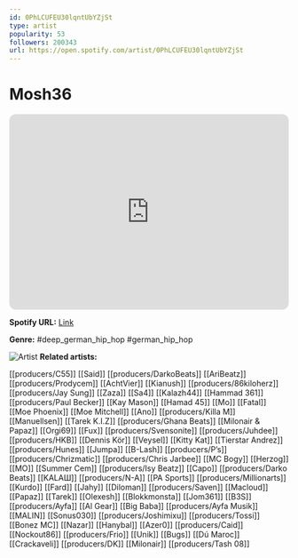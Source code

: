 ```yaml
---
id: 0PhLCUFEU30lqntUbYZjSt
type: artist
popularity: 53
followers: 200343
url: https://open.spotify.com/artist/0PhLCUFEU30lqntUbYZjSt
---
```

# Mosh36

<iframe style="border-radius:12px" src="https://open.spotify.com/embed/artist/0PhLCUFEU30lqntUbYZjSt" width="100%" height="352" frameBorder="0" allowfullscreen="" allow="autoplay; clipboard-write; encrypted-media; fullscreen; picture-in-picture" loading="lazy"></iframe>

**Spotify URL:** [Link](https://open.spotify.com/artist/0PhLCUFEU30lqntUbYZjSt)

**Genre:**  #deep_german_hip_hop #german_hip_hop

![Artist](https://i.scdn.co/image/ab6761610000e5eb7e3c0c26ba209db208c92f67)
**Related artists:**

[[producers/C55]]
[[Said]]
[[producers/DarkoBeats]]
[[AriBeatz]]
[[producers/Prodycem]]
[[AchtVier]]
[[Kianush]]
[[producers/86kiloherz]]
[[producers/Jay Sung]]
[[Zaza]]
[[Sa4]]
[[Kalazh44]]
[[Hammad 361]]
[[producers/Paul Becker]]
[[Kay Mason]]
[[Hamad 45]]
[[Mo]]
[[Fatal]]
[[Moe Phoenix]]
[[Moe Mitchell]]
[[Ano]]
[[producers/Killa M]]
[[Manuellsen]]
[[Tarek K.I.Z]]
[[producers/Ghana Beats]]
[[Milonair & Papaz]]
[[Orgi69]]
[[Fux]]
[[producers/Svensonite]]
[[producers/Juhdee]]
[[producers/HKB]]
[[Dennis Kör]]
[[Veysel]]
[[Kitty Kat]]
[[Tierstar Andrez]]
[[producers/Hunes]]
[[Jumpa]]
[[B-Lash]]
[[producers/P’s]]
[[producers/Chrizmatic]]
[[producers/Chris Jarbee]]
[[MC Bogy]]
[[Herzog]]
[[MO]]
[[Summer Cem]]
[[producers/Isy Beatz]]
[[Capo]]
[[producers/Darko Beats]]
[[KALAШ]]
[[producers/N-A]]
[[PA Sports]]
[[producers/Millionarts]]
[[Kurdo]]
[[Fard]]
[[Jahy]]
[[Diloman]]
[[producers/Saven]]
[[Macloud]]
[[Papaz]]
[[Tarek]]
[[Olexesh]]
[[Blokkmonsta]]
[[Jom361]]
[[B3S]]
[[producers/Ayfa]]
[[Al Gear]]
[[Big Baba]]
[[producers/Ayfa Musik]]
[[MALIN]]
[[Sonus030]]
[[producers/Joshimixu]]
[[producers/Tossi]]
[[Bonez MC]]
[[Nazar]]
[[Hanybal]]
[[Azer0]]
[[producers/Caid]]
[[Nockout86]]
[[producers/Frio]]
[[Unik]]
[[Bugs]]
[[Dú Maroc]]
[[Crackaveli]]
[[producers/DK]]
[[Milonair]]
[[producers/Tash 08]]
